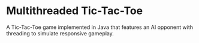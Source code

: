 # Multithreaded Tic-Tac-Toe
A Tic-Tac-Toe game implemented in Java that features an AI opponent with threading to simulate responsive gameplay. 

